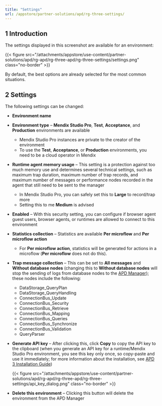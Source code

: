 ```yaml
---
title: "Settings"
url: /appstore/partner-solutions/apd/rg-three-settings/
---
```


## 1 Introduction

The settings displayed in this screenshot are available for an environment:

{{< figure src="/attachments/appstore/use-content/partner-solutions/apd/rg-apd/rg-three-apd/rg-three-settings/settings.png" class="no-border" >}}

By default, the best options are already selected for the most common situations.

## 2 Settings 

The following settings can be changed:

* **Environment name**
* **Environment type** – **Mendix Studio Pro**, **Test**, **Acceptance**, and **Production** environments are available
    * Mendix Studio Pro instances are private to the creator of the environment
    * To use the **Test**, **Acceptance**, or **Production** environments, you need to be a cloud operator in Mendix
* **Runtime agent memory usage** – This setting is a protection against too much memory use and determines several technical settings, such as maximum trap duration, maximum number of trap records, and maximum number of messages or performance nodes recorded in the agent that still need to be sent to the manager
    * In Mendix Studio Pro, you can safely set this to **Large** to record/trap more
    * Setting this to me **Medium** is advised
* **Enabled** – With this security setting, you can configure if browser agent guest users, browser agents, or runtimes are allowed to connect to this environment
* **Statistics collection** – Statistics are available **Per microflow** and **Per microflow action**
    * For **Per microflow action**, statistics will be generated for actions in a microflow (**Per microflow** does not do this).
* **Trap message collection** – This can be set to **All messages** and **Without database nodes** (changing this to **Without database nodes** will stop the sending of logs from database nodes to the [APD Manager](https://apd.mendix.com/)); these nodes include the following:
    * DataStorage_QueryPlan
    * DataStorage_QueryHandling
    * ConnectionBus_Update
    * ConnectionBus_Security
    * ConnectionBus_Retrieve
    * ConnectionBus_Mapping
    * ConnectionBus_Queries
    * ConnectionBus_Synchronize
    * ConnectionBus_Validation
    * QueryParser
* **Generate API key** – After clicking this, click **Copy** to copy the API key to the clipboard (when you generate an API key for a runtime/Mendix Studio Pro environment, you see this key only once, so copy-paste and use it immediately; for more information about the installation, see [APD 3 Installation Guide](/appstore/partner-solutions/apd/ig-three/))

    {{< figure src="/attachments/appstore/use-content/partner-solutions/apd/rg-apd/rg-three-apd/rg-three-settings/api_key_dialog.png" class="no-border" >}}

* **Delete this environment** – Clicking this button will delete the environment from the APD Manager
